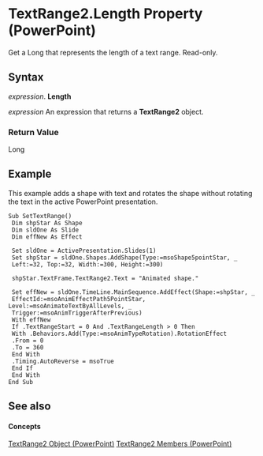 
# TextRange2.Length Property (PowerPoint)

Get a Long that represents the length of a text range. Read-only.


## Syntax

 _expression_. **Length**

 _expression_ An expression that returns a **TextRange2** object.


### Return Value

Long


## Example

This example adds a shape with text and rotates the shape without rotating the text in the active PowerPoint presentation.


```
Sub SetTextRange() 
 Dim shpStar As Shape 
 Dim sldOne As Slide 
 Dim effNew As Effect 
 
 Set sldOne = ActivePresentation.Slides(1) 
 Set shpStar = sldOne.Shapes.AddShape(Type:=msoShape5pointStar, _ 
 Left:=32, Top:=32, Width:=300, Height:=300) 
 
 shpStar.TextFrame.TextRange2.Text = "Animated shape." 
 
 Set effNew = sldOne.TimeLine.MainSequence.AddEffect(Shape:=shpStar, _ 
 EffectId:=msoAnimEffectPath5PointStar, Level:=msoAnimateTextByAllLevels, _ 
 Trigger:=msoAnimTriggerAfterPrevious) 
 With effNew 
 If .TextRangeStart = 0 And .TextRangeLength > 0 Then 
 With .Behaviors.Add(Type:=msoAnimTypeRotation).RotationEffect 
 .From = 0 
 .To = 360 
 End With 
 .Timing.AutoReverse = msoTrue 
 End If 
 End With 
End Sub 

```


## See also


#### Concepts


[TextRange2 Object (PowerPoint)](88e2de08-3d15-406d-99a0-93c3cd661eda.md)
[TextRange2 Members (PowerPoint)](7e365e2a-ac03-48ec-b764-0fca369a622c.md)
